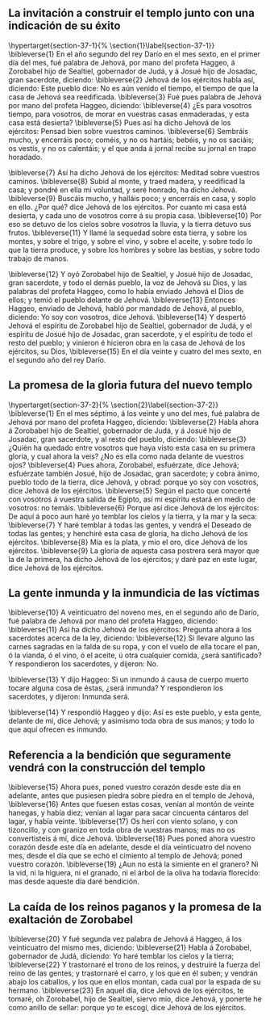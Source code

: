 ## La invitación a construir el templo junto con una indicación de su éxito
\hypertarget{section-37-1}{%
\section{1}\label{section-37-1}}
\bibleverse{1} En el año segundo del rey Darío en el mes sexto, en el primer día del mes, fué palabra de Jehová, por mano del profeta Haggeo, á Zorobabel hijo de Sealtiel, gobernador de Judá, y á Josué hijo de Josadac, gran sacerdote, diciendo: 
\bibleverse{2} Jehová de los ejércitos habla así, diciendo: Este pueblo dice: No es aún venido el tiempo, el tiempo de que la casa de Jehová sea reedificada. 
\bibleverse{3} Fué pues palabra de Jehová por mano del profeta Haggeo, diciendo: 
\bibleverse{4} ¿Es para vosotros tiempo, para vosotros, de morar en vuestras casas enmaderadas, y esta casa está desierta? 
\bibleverse{5} Pues así ha dicho Jehová de los ejércitos: Pensad bien sobre vuestros caminos. 
\bibleverse{6} Sembráis mucho, y encerráis poco; coméis, y no os hartáis; bebéis, y no os saciáis; os vestís, y no os calentáis; y el que anda á jornal recibe su jornal en trapo horadado.

 
\bibleverse{7} Así ha dicho Jehová de los ejércitos: Meditad sobre vuestros caminos. 
\bibleverse{8} Subid al monte, y traed madera, y reedificad la casa; y pondré en ella mi voluntad, y seré honrado, ha dicho Jehová. 
\bibleverse{9} Buscáis mucho, y halláis poco; y encerráis en casa, y soplo en ello. ¿Por qué? dice Jehová de los ejércitos. Por cuanto mi casa está desierta, y cada uno de vosotros corre á su propia casa. 
\bibleverse{10} Por eso se detuvo de los cielos sobre vosotros la lluvia, y la tierra detuvo sus frutos. 
\bibleverse{11} Y llamé la sequedad sobre esta tierra, y sobre los montes, y sobre el trigo, y sobre el vino, y sobre el aceite, y sobre todo lo que la tierra produce, y sobre los hombres y sobre las bestias, y sobre todo trabajo de manos.

 
\bibleverse{12} Y oyó Zorobabel hijo de Sealtiel, y Josué hijo de Josadac, gran sacerdote, y todo el demás pueblo, la voz de Jehová su Dios, y las palabras del profeta Haggeo, como lo había enviado Jehová el Dios de ellos; y temió el pueblo delante de Jehová. 
\bibleverse{13} Entonces Haggeo, enviado de Jehová, habló por mandado de Jehová, al pueblo, diciendo: Yo soy con vosotros, dice Jehová. 
\bibleverse{14} Y despertó Jehová el espíritu de Zorobabel hijo de Sealtiel, gobernador de Judá, y el espíritu de Josué hijo de Josadac, gran sacerdote, y el espíritu de todo el resto del pueblo; y vinieron é hicieron obra en la casa de Jehová de los ejércitos, su Dios, 
\bibleverse{15} En el día veinte y cuatro del mes sexto, en el segundo año del rey Darío. 

## La promesa de la gloria futura del nuevo templo
\hypertarget{section-37-2}{%
\section{2}\label{section-37-2}}
\bibleverse{1} En el mes séptimo, á los veinte y uno del mes, fué palabra de Jehová por mano del profeta Haggeo, diciendo: 
\bibleverse{2} Habla ahora á Zorobabel hijo de Sealtiel, gobernador de Judá, y á Josué hijo de Josadac, gran sacerdote, y al resto del pueblo, diciendo: 
\bibleverse{3} ¿Quién ha quedado entre vosotros que haya visto esta casa en su primera gloria, y cual ahora la veis? ¿No es ella como nada delante de vuestros ojos? 
\bibleverse{4} Pues ahora, Zorobabel, esfuérzate, dice Jehová; esfuérzate también Josué, hijo de Josadac, gran sacerdote; y cobra ánimo, pueblo todo de la tierra, dice Jehová, y obrad: porque yo soy con vosotros, dice Jehová de los ejércitos. 
\bibleverse{5} Según el pacto que concerté con vosotros á vuestra salida de Egipto, así mi espíritu estará en medio de vosotros: no temáis. 
\bibleverse{6} Porque así dice Jehová de los ejércitos: De aquí á poco aun haré yo temblar los cielos y la tierra, y la mar y la seca: 
\bibleverse{7} Y haré temblar á todas las gentes, y vendrá el Deseado de todas las gentes; y henchiré esta casa de gloria, ha dicho Jehová de los ejércitos. 
\bibleverse{8} Mía es la plata, y mío el oro, dice Jehová de los ejércitos. 
\bibleverse{9} La gloria de aquesta casa postrera será mayor que la de la primera, ha dicho Jehová de los ejércitos; y daré paz en este lugar, dice Jehová de los ejércitos.

## La gente inmunda y la inmundicia de las víctimas
 
\bibleverse{10} A veinticuatro del noveno mes, en el segundo año de Darío, fué palabra de Jehová por mano del profeta Haggeo, diciendo: 
\bibleverse{11} Así ha dicho Jehová de los ejércitos: Pregunta ahora á los sacerdotes acerca de la ley, diciendo: 
\bibleverse{12} Si llevare alguno las carnes sagradas en la falda de su ropa, y con el vuelo de ella tocare el pan, ó la vianda, ó el vino, ó el aceite, ú otra cualquier comida, ¿será santificado? Y respondieron los sacerdotes, y dijeron: No.

 
\bibleverse{13} Y dijo Haggeo: Si un inmundo á causa de cuerpo muerto tocare alguna cosa de éstas, ¿será inmunda? Y respondieron los sacerdotes, y dijeron: Inmunda será.

 
\bibleverse{14} Y respondió Haggeo y dijo: Así es este pueblo, y esta gente, delante de mí, dice Jehová; y asimismo toda obra de sus manos; y todo lo que aquí ofrecen es inmundo.

## Referencia a la bendición que seguramente vendrá con la construcción del templo
 
\bibleverse{15} Ahora pues, poned vuestro corazón desde este día en adelante, antes que pusiesen piedra sobre piedra en el templo de Jehová, 
\bibleverse{16} Antes que fuesen estas cosas, venían al montón de veinte hanegas, y había diez; venían al lagar para sacar cincuenta cántaros del lagar, y había veinte. 
\bibleverse{17} Os herí con viento solano, y con tizoncillo, y con granizo en toda obra de vuestras manos; mas no os convertisteis á mí, dice Jehová. 
\bibleverse{18} Pues poned ahora vuestro corazón desde este día en adelante, desde el día veinticuatro del noveno mes, desde el día que se echó el cimiento al templo de Jehová; poned vuestro corazón. 
\bibleverse{19} ¿Aun no está la simiente en el granero? Ni la vid, ni la higuera, ni el granado, ni el árbol de la oliva ha todavía florecido: mas desde aqueste día daré bendición.

## La caída de los reinos paganos y la promesa de la exaltación de Zorobabel
 
\bibleverse{20} Y fué segunda vez palabra de Jehová á Haggeo, á los veinticuatro del mismo mes, diciendo: 
\bibleverse{21} Habla á Zorobabel, gobernador de Judá, diciendo: Yo haré temblar los cielos y la tierra; 
\bibleverse{22} Y trastornaré el trono de los reinos, y destruiré la fuerza del reino de las gentes; y trastornaré el carro, y los que en él suben; y vendrán abajo los caballos, y los que en ellos montan, cada cual por la espada de su hermano. 
\bibleverse{23} En aquel día, dice Jehová de los ejércitos, te tomaré, oh Zorobabel, hijo de Sealtiel, siervo mío, dice Jehová, y ponerte he como anillo de sellar: porque yo te escogí, dice Jehová de los ejércitos. 